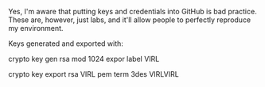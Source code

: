 Yes, I'm aware that putting keys and credentials into GitHub is bad practice. These are, however, just labs, and it'll allow people to perfectly reproduce my environment.

Keys generated and exported with:

crypto key gen rsa mod 1024 expor label VIRL 

crypto key export rsa VIRL pem term 3des VIRLVIRL
